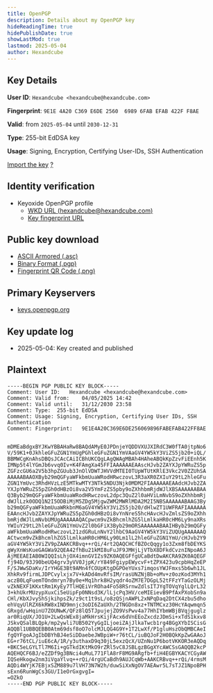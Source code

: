 ```yaml
---
title: OpenPGP
description: Details about my OpenPGP key
hideReadingTime: true
hidePublishDate: true
showLastMod: true
lastmod: 2025-05-04
author: Hexandcube
---
```


## Key Details

**User ID**: `Hexandcube <hexandcube@hexandcube.com>`

**Fingerprint**: `9E1E 4A20 C369 E6DE 2560  6989 6FAB EFAB 422F F8AE`

**Valid**: from `2025-05-04` until `2030-12-31`

**Type**: 255-bit EdDSA key

**Usage**: Signing, Encryption, Certifying User-IDs, SSH Authentication 

<p>
    <a class="btn" href="openpgp4fpr:9E1E4A20C369E6DE256069896FABEFAB422FF8AE"><i class="fa-solid fa-file-import mr-2"></i> Import the key</a>
    <abbr title="This button will work with any app that supports openpgp4fpr URIs (e.g. OpenKeychain, Kleopatra)">?</abbr>
</p>


## Identity verification

* Keyoxide OpenPGP profile
    * [WKD URL (hexandcube@hexandcube.com)](https://keyoxide.org/hexandcube@hexandcube.com)
    * [Key fingerprint URL](https://keyoxide.org/9E1E4A20C369E6DE256069896FABEFAB422FF8AE)

## Public key download 

* [ASCII Armored (.asc)](/.well-known/openpgpkey/Hexandcube_0x422FF8AE_public.asc)
* [Binary Format (.pgp)](/.well-known/openpgpkey/Hexandcube_0x422FF8AE_public.pgp)
* [Fingerprint QR Code (.png)](/.well-known/openpgpkey/Hexandcube_0x422FF8AE_fpr.png)

## Primary Keyservers

* [keys.openpgp.org](https://keys.openpgp.org)

## Key update log
* 2025-05-04: Key created and published

## Plaintext

```
-----BEGIN PGP PUBLIC KEY BLOCK-----
Comment: User ID:	Hexandcube <hexandcube@hexandcube.com>
Comment: Valid from:	04/05/2025 14:42
Comment: Valid until:	31/12/2030 23:58
Comment: Type:	255-bit EdDSA
Comment: Usage:	Signing, Encryption, Certifying User IDs, SSH Authentication
Comment: Fingerprint:	9E1E4A20C369E6DE256069896FABEFAB422FF8AE


mDMEaBdgxBYJKwYBBAHaRw8BAQdAMyE0JPDnjeYQDDVXUJXIRdC3W0fTA0jtpNo6
V/59K1+0JkhleGFuZGN1YmUgPGhleGFuZGN1YmVAaGV4YW5kY3ViZS5jb20+iQL/
BBMWCgKnAhsDBQsJCAcCAiICBhUKCQgLAgQWAgMBAh4HAheABQkKpZzvFiEEnh5K
IMNp5t4lYGmJb6vvq0Iv+K4FAmgXa45FFIAAAAAAEAAscHJvb2ZAYXJpYWRuZS5p
ZGFzcGU6a2V5b3hpZGUub3JnOlVDWTJHVVdMTEI0TUpWTUtKRlE3Vkc2V0ZZUhSA
AAAAABAAOXByb29mQGFyaWFkbmUuaWRodHRwczovL3R3aXR0ZXIuY29tL2hleGFu
ZGN1YmUvc3RhdHVzLzE5MTkwMTY3NTk5NDU3Njk0MDM2FIAAAAAAEAAdcHJvb2ZA
YXJpYWRuZS5pZGh0dHBzOi8va2V5YmFzZS5pby9oZXhhbmRjdWJlXBSAAAAAABAA
Q3Byb29mQGFyaWFkbmUuaWRodHRwczovL2dpc3QuZ2l0aHViLmNvbS9oZXhhbmRj
dWJlLzk0ODQ1N2I5ODBiMjM5ZDg5MjgwZWM2MWRlMDA2M2I5NBSAAAAAABAAG3By
b29mQGFyaWFkbmUuaWRkbnM6aGV4YW5kY3ViZS5jb20/dHlwZT1UWFRAFIAAAAAA
EAAncHJvb2ZAYXJpYWRuZS5pZGh0dHBzOi8vYnNreS5hcHAvcHJvZmlsZS9oZXhh
bmRjdWJlLmNvbUMUgAAAAAAQACpwcm9vZkBhcmlhZG5lLmlkaHR0cHM6Ly9naXRs
YWIuY29tL2hleGFuZGN1YmUvZ2l0bGFiX3Byb29mORSAAAAAABAAIHByb29mQGFy
aWFkbmUuaWRodHRwczovL21zdGRuLnNvY2lhbC9AaGV4YW5kY3ViZUQUgAAAAAAQ
ACtwcm9vZkBhcmlhZG5lLmlkaHR0cHM6Ly90Lm1lL2hleGFuZGN1YmU/cHJvb2Y9
aGV4YW5kY3ViZV9pZAAKCRBvq++rQi/4rt2QAQCHCfBZOcQqgy1o3Zxm8fbDEYKS
gWyXnWsKueGAGWa92QEA42fhBu21kMI8uFuJF9JMHjLjVTbX8DFkdCvznINpoA6J
AjMEEAEIAB0WIQQIsLhjOX4imnGVIZs9ZK0AQEGFfgUCaBdtDwAKCRA9ZK0AQEGF
fj94D/93J90beUQ4grv3yVV0JjpK/rY849FgiypEWycvF+tZPX423u9cpbHqZeEP
F/SJWwSDaKv/IrYHGE3Bt9AMn4fCOUpKtgDGPOeYUxs7imqosYWJFmxs5b6wh1JL
XhkRv9firmLJDPCvylxjx7V+kADd4mvRfsIM/rasUNZNjBb+oMv+z0ozKod3MYh1
aczB0LqFuemTOndmryn7By0e+Mq1hrk8H2yqdr4oZM7E7DGpL52tFFzYTaGzOLMj
vZkNEXF1KKxtRm1KyEy7TlHQEiVrROha4Fo58RSrnwZdlsITJYgTOVqYglLQrL32
3+khUkrMUzypXuxCi5eUipFp0NNsd3K/lLjcPq3HV/ceMIEievB9PfAxPXobSn9a
CHl/KbXJvyShSjkihpsZk/z9ct1t9sL/o8zQSjnAWPL2xNPqDaq2DtCX4zbu5dho
ehVqyUlRZX6kRW8xIND9mnjc3oDI6ZaUXh/2TNGDn8xz+TNTMCxz30HcYAqwmqn5
GRxgd/wHqinU7ZOUNwK/QFz8lQ5TJpujejZO9VsPwv4a77HhIYbmWBjBVqjguglz
ar0RiqUX/JO1U+2LwQsWEx8jaMkHrsKijFAcx6dVnEEoZxcdzJDmSi+xTdS1kxv8
JSkvQSalBLQpk/mp2ywli7UB502YyGgILjoeiZAjJlkaTwcb1rg4BGgXYbISCisG
AQQBl1UBBQEBB0Atm69dsf8oO7olcMJLQG4G9Y+1T2LwXf/P1gluHszObQMBCAeI
fgQYFgoAJgIbDBYhBJ4eSiDDaebeJWBpiW+r76tCL/iuBQJoF2H0BQkKpZwGAAoJ
EG+r76tCL/iuE6cA/1R/y3uthaxD9q30jL5exzQcX/UZnNu1P6botVKKOR3eAQDq
+BKC5eLGYLTl7M6Ii+gGTkdIKtMkO9rZRl5vC8JSBLgzBGgXYcAWCSsGAQQB2kcP
AQEHQCF6BJ/eZZDf9g3BNci4uMuL771FlA8rF8MG9ARgfb+fiH4EGBYKACYCGyAW
IQSeHkogw2nm3iVgaYlvq++rQi/4rgUCaBdh9AUJCqWb+AAKCRBvq++rQi/4rmsM
AQDi4WYjK7EBjxSZM889u7lVH73N7W2h/duwSiXxNgOV7AEAwr5L7sTJZ1NpoBPH
sExn6RunWgCs3GU/I1eOrGxgvgI=
=OZkO
-----END PGP PUBLIC KEY BLOCK-----
```
